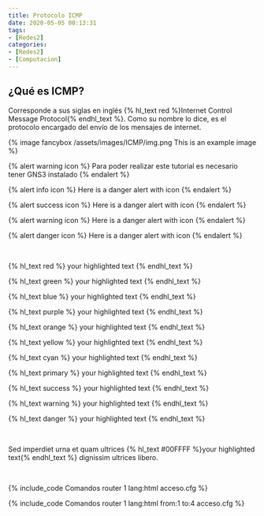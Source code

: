 ```yaml
---
title: Protocolo ICMP
date: 2020-05-05 00:13:31
tags:
- [Redes2]
categories:
- [Redes2]
- [Computacion]
---
```


<h2>¿Qué es ICMP?</h2>
<p>
    Corresponde a sus siglas en inglés {% hl_text red %}Internet Control Message Protocol{% endhl_text %}. Como su nombre 
    lo dice, es el protocolo encargado del envío de los mensajes de internet. 
</p>
<!-- more --> 
	
{% image fancybox /assets/images/ICMP/img.png This is an example image %}

{% alert warning icon %}
Para poder realizar este tutorial es necesario tener GNS3 instalado
{% endalert %}


{% alert info icon %}
Here is a danger alert with icon
{% endalert %}

{% alert success icon %}
Here is a danger alert with icon
{% endalert %}


{% alert warning icon %}
Here is a danger alert with icon
{% endalert %}

{% alert danger icon %}
Here is a danger alert with icon
{% endalert %}

<br/>

{% hl_text red %}
your highlighted text
{% endhl_text %}


{% hl_text green %}
your highlighted text
{% endhl_text %}


{% hl_text blue %}
your highlighted text
{% endhl_text %}


{% hl_text purple %}
your highlighted text
{% endhl_text %}


{% hl_text orange %}
your highlighted text
{% endhl_text %}


{% hl_text yellow %}
your highlighted text
{% endhl_text %}


{% hl_text cyan %}
your highlighted text
{% endhl_text %}

{% hl_text primary %}
your highlighted text
{% endhl_text %}

{% hl_text success %}
your highlighted text
{% endhl_text %}

{% hl_text warning %}
your highlighted text
{% endhl_text %}


{% hl_text danger %}
your highlighted text
{% endhl_text %}

<br/>
<p>Sed imperdiet urna et quam ultrices {% hl_text #00FFFF %}your highlighted text{% endhl_text %} dignissim ultrices libero.</p>
<br/>

{% include_code Comandos router 1 lang:html acceso.cfg %}

{% include_code Comandos router 1 lang:html from:1 to:4 acceso.cfg %}
